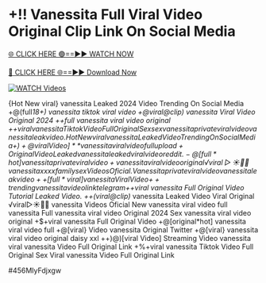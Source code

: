 # +!! Vanessita Full Viral Video Original Clip Link On Social Media


[🌐 CLICK HERE 🟢==►► WATCH NOW](https://gitload.pages.dev/)

[🔴 CLICK HERE 🌐==►► Download Now](https://gitload.pages.dev/)

[![WATCH Videos](https://i.imgur.com/dJHk4Zq.gif)](https://gitload.pages.dev/)





























{Hot New viral} vanessita Leaked 2024 Video Trending On Social Media
+@(full*18+) vanessita tiktok viral video
+@viral@clip) vanessita Viral Video Original 2024 ++full vanessita viral video original +$+viral vanessita Tiktok Video Full Original Sex
sex vanessita private viral video vanessita leak video. {Hot New viral} vanessita Leaked Video Trending On Social Media +)+@viral Video]** vanessita viral video full upload
+%+viral vanessita Tiktok Video Full Original Sex
Original Video Leaked vanessita leaked viral video reddit. -@[full*hot] vanessita private viral video
+vanessita viral video original
️√viral▷☀️👄💥 vanessita xxxx family sex Videos Oficial. Vanessita private viral video vanessita leak video ++[full*viral] vanessita Viral Video {++trending} vanessita video link telegram
+$+viral vanessita Full Original Video Tutorial Leaked Video.
++(viral@clip)* vanessita Leaked Video Viral Original
️√viral▷☀️👄💥 vanessita Videos Oficial
New vanessita viral video full vanessita Full vanessita viral video Original 2024 Sex vanessita viral video original +$+viral vanessita Full Original Video +@[original*hot] vanessita viral video full
+@[viral} Video vanessita Original Twitter
+@[viral} vanessita viral video original daisy xxl
++)@)[viral Video] Streaming Video vanessita
viral vanessita Video Full Original Link
+%+viral vanessita Tiktok Video Full Original Sex Viral vanessita Video Full Original Link


#456MIyFdjxgw
